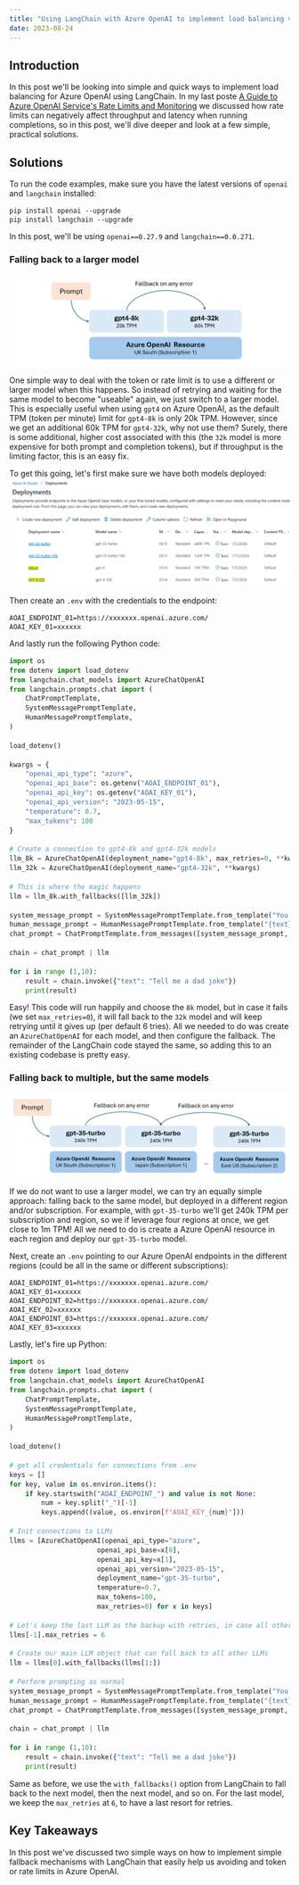 ```yaml
---
title: "Using LangChain with Azure OpenAI to implement load balancing via fallbacks"
date: 2023-08-24
---
```

## Introduction

In this post we'll be looking into simple and quick ways to implement load balancing for Azure OpenAI using LangChain. In my last poste [A Guide to Azure OpenAI Service's Rate Limits and Monitoring](https://clemenssiebler.com/posts/understanding-azure-openai-rate-limits-monitoring/) we discussed how rate limits can negatively affect throughput and latency when running completions, so in this post, we'll dive deeper and look at a few simple, practical solutions.

## Solutions

To run the code examples, make sure you have the latest versions of `openai` and `langchain` installed:

```
pip install openai --upgrade
pip install langchain --upgrade
```

In this post, we'll be using `openai==0.27.9` and `langchain==0.0.271`.

### Falling back to a larger model

![Fallback to a larger model](/images/fallback_larger_model.png)

One simple way to deal with the token or rate limit is to use a different or larger model when this happens. So instead of retrying and waiting for the same model to become "useable" again, we just switch to a larger model. This is especially useful when using `gpt4` on Azure OpenAI, as the default TPM (token per minute) limit for `gpt4-8k` is only 20k TPM. However, since we get an additional 60k TPM for `gpt4-32k`, why not use them? Surely, there is some additional, higher cost associated with this (the `32k` model is more expensive for both prompt and completion tokens), but if throughput is the limiting factor, this is an easy fix.

To get this going, let's first make sure we have both models deployed:
![Azure OpenAI gpt4-8k and gpt4-32k model deployments](/images/gpt4_8k_32k_deployments.png)

Then create an `.env` with the credentials to the endpoint:

```
AOAI_ENDPOINT_01=https://xxxxxxx.openai.azure.com/
AOAI_KEY_01=xxxxxx
```

And lastly run the following Python code:

```python
import os
from dotenv import load_dotenv
from langchain.chat_models import AzureChatOpenAI
from langchain.prompts.chat import (
    ChatPromptTemplate,
    SystemMessagePromptTemplate,
    HumanMessagePromptTemplate,
)

load_dotenv()

kwargs = {
    "openai_api_type": "azure",
    "openai_api_base": os.getenv("AOAI_ENDPOINT_01"),
    "openai_api_key": os.getenv("AOAI_KEY_01"),
    "openai_api_version": "2023-05-15",
    "temperature": 0.7,
    "max_tokens": 100
}

# Create a connection to gpt4-8k and gpt4-32k models
llm_8k = AzureChatOpenAI(deployment_name="gpt4-8k", max_retries=0, **kwargs)
llm_32k = AzureChatOpenAI(deployment_name="gpt4-32k", **kwargs)

# This is where the magic happens
llm = llm_8k.with_fallbacks([llm_32k])

system_message_prompt = SystemMessagePromptTemplate.from_template("You are an AI assistant that tells jokes.")
human_message_prompt = HumanMessagePromptTemplate.from_template("{text}")
chat_prompt = ChatPromptTemplate.from_messages([system_message_prompt, human_message_prompt])

chain = chat_prompt | llm

for i in range (1,10):
    result = chain.invoke({"text": "Tell me a dad joke"})
    print(result)
```

Easy! This code will run happily and choose the `8k` model, but in case it fails (we set `max_retries=0`), it will fall back to the `32k` model and will keep retrying until it gives up (per default 6 tries). All we needed to do was create an `AzureChatOpenAI` for each model, and then configure the fallback. The remainder of the LangChain code stayed the same, so adding this to an existing codebase is pretty easy.

### Falling back to multiple, but the same models

![Fallback to the same model in a different region or subscription](/images/fallback_different_region.png)

If we do not want to use a larger model, we can try an equally simple approach: falling back to the same model, but deployed in a different region and/or subscription. For example, with `gpt-35-turbo` we'll get 240k TPM per subscription and region, so we if leverage four regions at once, we get close to 1m TPM! All we need to do is create a Azure OpenAI resource in each region and deploy our `gpt-35-turbo` model.

Next, create an `.env` pointing to our Azure OpenAI endpoints in the different regions (could be all in the same or different subscriptions):

```
AOAI_ENDPOINT_01=https://xxxxxxx.openai.azure.com/
AOAI_KEY_01=xxxxxx
AOAI_ENDPOINT_02=https://xxxxxxx.openai.azure.com/
AOAI_KEY_02=xxxxxx
AOAI_ENDPOINT_03=https://xxxxxxx.openai.azure.com/
AOAI_KEY_03=xxxxxx
```

Lastly, let's fire up Python:

```python
import os
from dotenv import load_dotenv
from langchain.chat_models import AzureChatOpenAI
from langchain.prompts.chat import (
    ChatPromptTemplate,
    SystemMessagePromptTemplate,
    HumanMessagePromptTemplate,
)

load_dotenv()

# get all credentials for connections from .env
keys = []
for key, value in os.environ.items():
    if key.startswith("AOAI_ENDPOINT_") and value is not None:
        num = key.split("_")[-1]
        keys.append((value, os.environ[f"AOAI_KEY_{num}"]))

# Init connections to LLMs
llms = [AzureChatOpenAI(openai_api_type="azure",
                      openai_api_base=x[0],
                      openai_api_key=x[1],
                      openai_api_version="2023-05-15",
                      deployment_name="gpt-35-turbo",
                      temperature=0.7,
                      max_tokens=100, 
                      max_retries=0) for x in keys]

# Let's keep the last LLM as the backup with retries, in case all other LLMs failed
llms[-1].max_retries = 6

# Create our main LLM object that can fall back to all other LLMs
llm = llms[0].with_fallbacks(llms[1:])

# Perform prompting as normal
system_message_prompt = SystemMessagePromptTemplate.from_template("You are an AI assistant that tells jokes.")
human_message_prompt = HumanMessagePromptTemplate.from_template("{text}")
chat_prompt = ChatPromptTemplate.from_messages([system_message_prompt, human_message_prompt])

chain = chat_prompt | llm

for i in range (1,10):
    result = chain.invoke({"text": "Tell me a dad joke"})
    print(result)
```

Same as before, we use the `with_fallbacks()` option from LangChain to fall back to the next model, then the next model, and so on. For the last model, we keep the `max_retries` at `6`, to have a last resort for retries.

## Key Takeaways

In this post we've discussed two simple ways on how to implement simple fallback mechanisms with LangChain that easily help us avoiding and token or rate limits in Azure OpenAI.